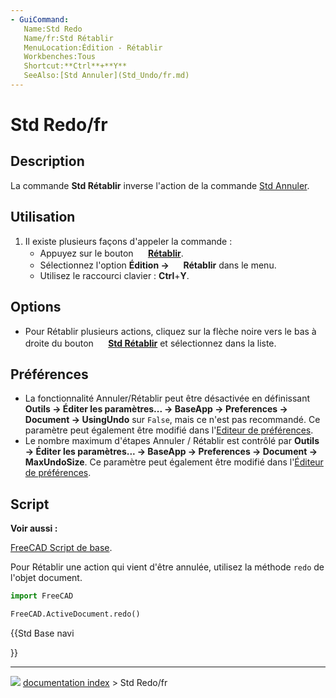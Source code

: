 ```yaml
---
- GuiCommand:
   Name:Std Redo
   Name/fr:Std Rétablir
   MenuLocation:Édition - Rétablir
   Workbenches:Tous
   Shortcut:**Ctrl**+**Y**
   SeeAlso:[Std Annuler](Std_Undo/fr.md)
---
```


# Std Redo/fr

## Description

La commande **Std Rétablir** inverse l\'action de la commande [Std Annuler](Std_Undo/fr.md).



## Utilisation

1.  Il existe plusieurs façons d\'appeler la commande :
    -   Appuyez sur le bouton **<img src="images/Std_Redo.svg" width=16px> [Rétablir](Std_Redo/fr.md)**.
    -   Sélectionnez l\'option **Édition → <img src="images/Std_Redo.svg" width=16px> Rétablir** dans le menu.
    -   Utilisez le raccourci clavier : **Ctrl**+**Y**.

## Options

-   Pour Rétablir plusieurs actions, cliquez sur la flèche noire vers le bas à droite du bouton **<img src="images/Std_Redo.svg" width=16px> [Std Rétablir](Std_Redo.md)** et sélectionnez dans la liste.



## Préférences

-   La fonctionnalité Annuler/Rétablir peut être désactivée en définissant **Outils → Éditer les paramètres... → BaseApp → Preferences → Document → UsingUndo** sur `False`, mais ce n\'est pas recommandé. Ce paramètre peut également être modifié dans l\'[Editeur de préférences](Preferences_Editor/fr#Document.md).
-   Le nombre maximum d\'étapes Annuler / Rétablir est contrôlé par **Outils → Éditer les paramètres... → BaseApp → Preferences → Document → MaxUndoSize**. Ce paramètre peut également être modifié dans l\'[Éditeur de préférences](Preferences_Editor/fr#Document.md).



## Script


**Voir aussi :**

[FreeCAD Script de base](FreeCAD_Scripting_Basics/fr.md).

Pour Rétablir une action qui vient d\'être annulée, utilisez la méthode `redo` de l\'objet document.


```python
import FreeCAD

FreeCAD.ActiveDocument.redo()
```





{{Std Base navi

}}



---
![](images/Button_right.svg) [documentation index](../README.md) > Std Redo/fr
